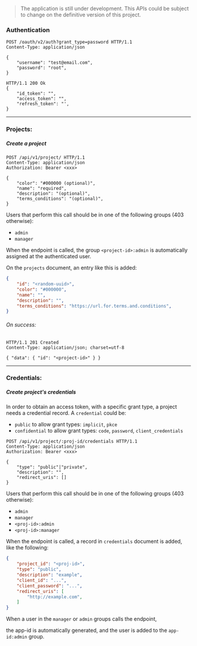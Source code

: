 > The application is still under development.
> This APIs could be subject to change on the definitive version of this project.
### Authentication

```http
POST /oauth/v2/auth?grant_type=password HTTP/1.1
Content-Type: application/json

{
    "username": "test@email.com",
    "password": "root",
}
```

```http
HTTP/1.1 200 Ok
{
    "id_token": "",
    "access_token": "",
    "refresh_token": "',
}
```

---
### Projects:
##### Create a project
```http
POST /api/v1/project/ HTTP/1.1
Content-Type: application/json
Authorization: Bearer <xxx>

{
    "color": "#000000 (optional)",
    "name": "required",
    "description": "(optional)",
    "terms_conditions": "(optional)",
}
```
Users that perform this call should be in one of the following groups (403 otherwise):
- `admin`
- `manager`

When the endpoint is called, the group `<project-id>:admin` is automatically
assigned at the authenticated user.

On the `projects` document, an entry like this is added:

```json
{
    "id": "<random-uuid>",
    "color": "#000000",
    "name": "",
    "description": "",
    "terms_conditions": "https://url.for.terms.and.conditions",
}
```

###### On success:
```http
HTTP/1.1 201 Created
Content-Type: application/json; charset=utf-8

{ "data": { "id": "<project-id>" } }
```

---

### Credentials:
##### Create project's credentials
In order to obtain an access token, with a specific grant type, a project
needs a credential record.
A `credential` could be:
- `public` to allow grant types: `implicit`, `pkce`
- `confidential` to allow grant types: `code`, `password`, `client_credentials`


```http
POST /api/v1/project/:proj-id/credentials HTTP/1.1
Content-Type: application/json
Authorization: Bearer <xxx>

{
    "type": "public"|"private",
    "description": "",
    "redirect_uris": []
}
```
Users that perform this call should be in one of the following groups (403 otherwise):
- `admin`
- `manager`
- `<proj-id>:admin`
- `<proj-id>:manager`

When the endpoint is called, a record in `credentials` document is added, like
the following:
```json
{
    "project_id": "<proj-id>",
    "type": "public",
    "description": "example",
    "client_id": "...",
    "client_password": "...",
    "redirect_uris": [
        "http://example.com",
    ]
}
```
When a user in the `manager` or `admin` groups calls the endpoint,

the app-id is automatically generated, and the user is added to the `app-id:admin` group.

